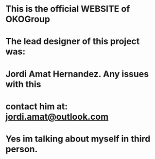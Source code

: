 # This is the official WEBSITE of OKOGroup
# The lead designer of this project was:
# Jordi Amat Hernandez. Any issues with this
# contact him at: jordi.amat@outlook.com
# Yes im talking about myself in third person.